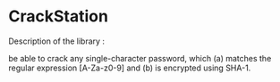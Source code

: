 # CrackStation

Description of the library :

be able to crack any single-character password, which (a) matches the regular expression [A-Za-z0-9] and (b) is encrypted using SHA-1.
